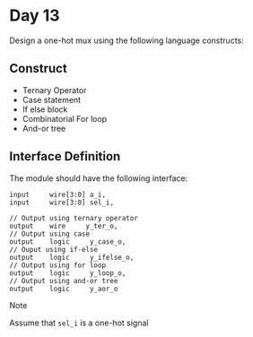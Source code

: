 # Day 13

Design a one-hot mux using the following language constructs:

## Construct
- Ternary Operator
- Case statement
- If else block
- Combinatorial For loop
- And-or tree

## Interface Definition
The module should have the following interface:

```
input     wire[3:0] a_i,
input     wire[3:0] sel_i,

// Output using ternary operator
output    wire     y_ter_o,
// Output using case
output    logic     y_case_o,
// Ouput using if-else
output    logic     y_ifelse_o,
// Output using for loop
output    logic     y_loop_o,
// Output using and-or tree
output    logic     y_aor_o
```
> [!NOTE]
> Assume that `sel_i` is a one-hot signal